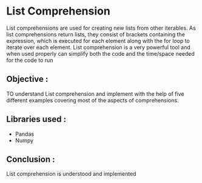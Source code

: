 # List Comprehension 

List comprehensions are used for creating new lists from other iterables.
As list comprehensions return lists, they consist of brackets containing the expression, which is executed for each element along with the for loop to iterate over each element. List comprehension is a very powerful tool and when used properly can simplify both the code and the time/space needed for the code to run

## Objective : 

TO understand List comprehension and implement with the help of five different examples covering most of the aspects of comprehensions. 

## Libraries used : 
- Pandas
- Numpy

## Conclusion : 

List comprehension is understood and implemented
